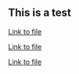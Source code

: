 ## This is a test

[Link to file](mol-star_state_2024-6-11-12-25-9.molx)

[Link to file](mol-star_state_2024-6-11-11-58-19.molx)

[Link to file](mol-star_state_2024-6-12-15-35-58.molx)
